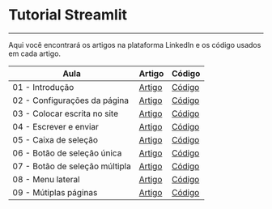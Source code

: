 # Tutorial Streamlit
---
Aqui você encontrará os artigos na plataforma LinkedIn e os código usados em cada artigo.

|Aula|Artigo|Código|
|-|-|-|
|01 - Introdução|[Artigo](https://www.linkedin.com/pulse/tutorial-streamlit-aula-01-introdu%C3%A7%C3%A3o-guilherme-trevisan-linhares-gjnyf/)|[Código](https://github.com/GTL98/tutorial_streamlit/tree/main/Aula%20%2301%20-%20Introdu%C3%A7%C3%A3o)|
|02 - Configurações da página|[Artigo](https://www.linkedin.com/pulse/tutorial-streamlit-aula-02-configura%C3%A7%C3%B5es-da-p%C3%A1gina-guilherme-iaf4f/)|[Código](https://github.com/GTL98/tutorial_streamlit/tree/main/Aula%20%2302%20-%20Configura%C3%A7%C3%B5es%20da%20p%C3%A1gina)|
|03 - Colocar escrita no site|[Artigo]()|[Código](https://github.com/GTL98/tutorial_streamlit/tree/main/Aula%20%2303%20-%20Colocar%20escrita%20no%20site)|
|04 - Escrever e enviar|[Artigo]()|[Código](https://github.com/GTL98/tutorial_streamlit/tree/main/Aula%20%2304%20-%20Escrever%20e%20enviar)|
|05 - Caixa de seleção|[Artigo]()|[Código](https://github.com/GTL98/tutorial_streamlit/tree/main/Aula%20%2305%20-%20Caixa%20de%20sele%C3%A7%C3%A3o)|
|06 - Botão de seleção única|[Artigo]()|[Código](https://github.com/GTL98/tutorial_streamlit/tree/main/Aula%20%2306%20-%20Bot%C3%A3o%20de%20sele%C3%A7%C3%A3o%20%C3%BAnica)|
|07 - Botão de seleção múltipla|[Artigo]()|[Código](https://github.com/GTL98/tutorial_streamlit/tree/main/Aula%20%2307%20-%20Bot%C3%A3o%20de%20sele%C3%A7%C3%A3o%20m%C3%BAltipla)|
|08 - Menu lateral|[Artigo]()|[Código](https://github.com/GTL98/tutorial_streamlit/tree/main/Aula%20%2308%20-%20Menu%20lateral)|
|09 - Mútiplas páginas|[Artigo]()|[Código](https://github.com/GTL98/tutorial_streamlit/tree/main/Aula%20%2309%20-%20M%C3%BAltiplas%20p%C3%A1ginas)
